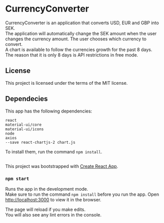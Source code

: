 # CurrencyConverter

CurrencyConverter is an application that converts USD, EUR and GBP into SEK.\
The application will automatically change the SEK amount when the user \
changes the currency amount. The user chooses which currency to convert.\
A chart is available to follow the currencies growth for the past 8 days.\
The reason that it is only 8 days is API restrictions in free mode.

## License

This project is licensed under the terms of the MIT license.

## Dependecies

This app has the following dependencies:

```
react
material-ui/core
material-ui/icons
node
axios
--save react-chartjs-2 chart.js
```

To install them, run the command `npm install`.

##

This project was bootstrapped with [Create React App](https://github.com/facebook/create-react-app).

### `npm start`

Runs the app in the development mode.\
Make sure to run the command `npm install` before you run the app.
Open [http://localhost:3000](http://localhost:3000) to view it in the browser.

The page will reload if you make edits.\
You will also see any lint errors in the console.
